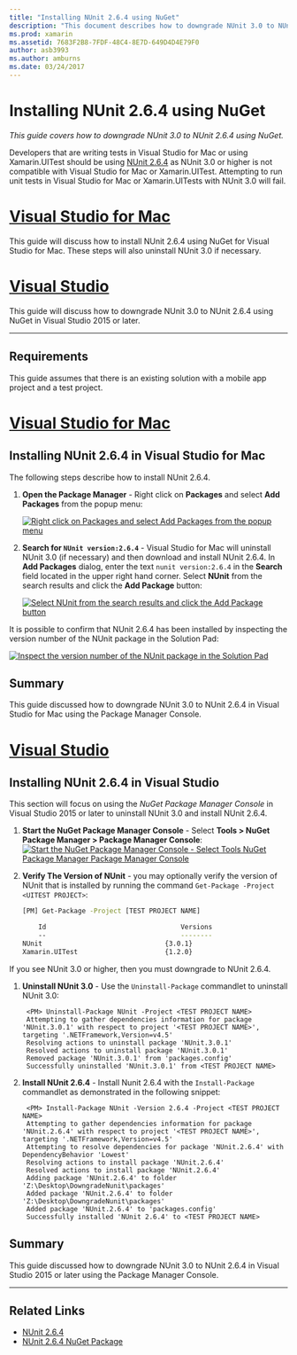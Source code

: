 ```yaml
---
title: "Installing NUnit 2.6.4 using NuGet"
description: "This document describes how to downgrade NUnit 3.0 to NUnit 2.6.4 using NuGet. This is necessary when working with Xamarin.UITest, which does not support NUnit 3.x."
ms.prod: xamarin
ms.assetid: 7683F2B8-7FDF-48C4-8E7D-649D4D4E79F0
author: asb3993
ms.author: amburns
ms.date: 03/24/2017
---
```


# Installing NUnit 2.6.4 using NuGet

_This guide covers how to downgrade NUnit 3.0 to NUnit 2.6.4 using NuGet._

Developers that are writing tests in Visual Studio for Mac or using Xamarin.UITest should be using [NUnit 2.6.4](http://nunit.org/index.php?p=docHome&r=2.6.4) as NUnit 3.0 or higher is not compatible with Visual Studio for Mac or Xamarin.UITest. Attempting to run unit tests in Visual Studio for Mac or Xamarin.UITests with NUnit 3.0 will fail.

# [Visual Studio for Mac](#tab/macos)

This guide will discuss how to install NUnit 2.6.4 using NuGet for Visual Studio for Mac. These steps will also uninstall NUnit 3.0 if necessary.

# [Visual Studio](#tab/windows)

This guide will discuss how to downgrade NUnit 3.0 to NUnit 2.6.4 using NuGet in Visual Studio 2015 or later.

-----

## Requirements

This guide assumes that there is an existing solution with a mobile app project and a test project.

# [Visual Studio for Mac](#tab/macos)

## Installing NUnit 2.6.4 in Visual Studio for Mac

The following steps describe how to install NUnit 2.6.4.


1. **Open the Package Manager** - Right click on **Packages** and select **Add Packages** from the popup menu:

	[![](installing-nunit-using-nuget-images/add-packages-xs.png "Right click on Packages and select Add Packages from the popup menu")](installing-nunit-using-nuget-images/add-packages-xs.png#lightbox)
	
1. **Search for `NUnit version:2.6.4`** - Visual Studio for Mac will uninstall NUnit 3.0 (if necessary) and then download and install NUnit 2.6.4. In **Add Packages** dialog, enter the text `nunit version:2.6.4` in the **Search** field located in the upper right hand corner. Select **NUnit** from the search results and click the **Add Package** button:

	[![](installing-nunit-using-nuget-images/nunit-search-xs.png "Select NUnit from the search results and click the Add Package button")](installing-nunit-using-nuget-images/nunit-search-xs.png#lightbox)


It is possible to confirm that NUnit 2.6.4 has been installed by inspecting the version number of the NUnit package in the Solution Pad:

[![](installing-nunit-using-nuget-images/nunit-2-6-4-installed.png "Inspect the version number of the NUnit package in the Solution Pad")](installing-nunit-using-nuget-images/nunit-2-6-4-installed.png#lightbox)

## Summary

This guide discussed how to downgrade NUnit 3.0 to NUnit 2.6.4 in Visual Studio for Mac using the Package Manager Console.


# [Visual Studio](#tab/windows)

## Installing NUnit 2.6.4 in Visual Studio

This section will focus on using the _NuGet Package Manager Console_ in Visual Studio 2015 or later to uninstall NUnit 3.0 and install NUnit 2.6.4.


1. **Start the NuGet Package Manager Console** - Select **Tools > NuGet Package Manager > Package Manager Console**: 
	[![](installing-nunit-using-nuget-images/package-manager-console.png "Start the NuGet Package Manager Console - Select Tools  NuGet Package Manager  Package Manager Console")](installing-nunit-using-nuget-images/package-manager-console.png#lightbox)
	
1. **Verify The Version of NUnit** - you may optionally verify the version of NUnit that is installed by running the command `Get-Package -Project <UITEST PROJECT>`:

	```bash
	[PM] Get-Package -Project [TEST PROJECT NAME]
	
		Id                                  Versions                                 ProjectName
		--                                  --------                                 -----------
	NUnit                               {3.0.1}                                  [TEST PROJECT NAME]
	Xamarin.UITest                      {1.2.0}                                  [TEST PROJECT NAME]
	```

If you see NUnit 3.0 or higher, then you must downgrade to NUnit 2.6.4.

1. **Uninstall NUnit 3.0** - Use the `Uninstall-Package` commandlet to uninstall NUnit 3.0:

		<PM> Uninstall-Package NUnit -Project <TEST PROJECT NAME>
		Attempting to gather dependencies information for package 'NUnit.3.0.1' with respect to project '<TEST PROJECT NAME>', targeting '.NETFramework,Version=v4.5'
		Resolving actions to uninstall package 'NUnit.3.0.1'
		Resolved actions to uninstall package 'NUnit.3.0.1'
		Removed package 'NUnit.3.0.1' from 'packages.config'
		Successfully uninstalled 'NUnit.3.0.1' from <TEST PROJECT NAME>

1. **Install NUnit 2.6.4** - Install Nunit 2.6.4 with the `Install-Package` commandlet as demonstrated in the following snippet:

		<PM> Install-Package NUnit -Version 2.6.4 -Project <TEST PROJECT NAME>
		Attempting to gather dependencies information for package 'NUnit.2.6.4' with respect to project '<TEST PROJECT NAME>', targeting '.NETFramework,Version=v4.5'
		Attempting to resolve dependencies for package 'NUnit.2.6.4' with DependencyBehavior 'Lowest'
		Resolving actions to install package 'NUnit.2.6.4'
		Resolved actions to install package 'NUnit.2.6.4'
		Adding package 'NUnit.2.6.4' to folder 'Z:\Desktop\DowngradeNunit\packages'
		Added package 'NUnit.2.6.4' to folder 'Z:\Desktop\DowngradeNunit\packages'
		Added package 'NUnit.2.6.4' to 'packages.config'
		Successfully installed 'NUnit 2.6.4' to <TEST PROJECT NAME>
	
## Summary

This guide discussed how to downgrade NUnit 3.0 to NUnit 2.6.4 in Visual Studio 2015 or later using the Package Manager Console.

-----

## Related Links

- [NUnit 2.6.4](http://nunit.org/index.php?p=docHome&r=2.6.4)
- [NUnit 2.6.4 NuGet Package](https://www.nuget.org/packages/NUnit/2.6.4)
